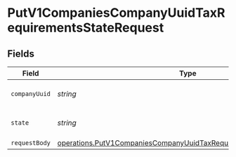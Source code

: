 # PutV1CompaniesCompanyUuidTaxRequirementsStateRequest


## Fields

| Field                                                                                                                                                      | Type                                                                                                                                                       | Required                                                                                                                                                   | Description                                                                                                                                                |
| ---------------------------------------------------------------------------------------------------------------------------------------------------------- | ---------------------------------------------------------------------------------------------------------------------------------------------------------- | ---------------------------------------------------------------------------------------------------------------------------------------------------------- | ---------------------------------------------------------------------------------------------------------------------------------------------------------- |
| `companyUuid`                                                                                                                                              | *string*                                                                                                                                                   | :heavy_check_mark:                                                                                                                                         | The UUID of the company                                                                                                                                    |
| `state`                                                                                                                                                    | *string*                                                                                                                                                   | :heavy_check_mark:                                                                                                                                         | 2-letter US state abbreviation                                                                                                                             |
| `requestBody`                                                                                                                                              | [operations.PutV1CompaniesCompanyUuidTaxRequirementsStateRequestBody](../../models/operations/putv1companiescompanyuuidtaxrequirementsstaterequestbody.md) | :heavy_minus_sign:                                                                                                                                         | N/A                                                                                                                                                        |